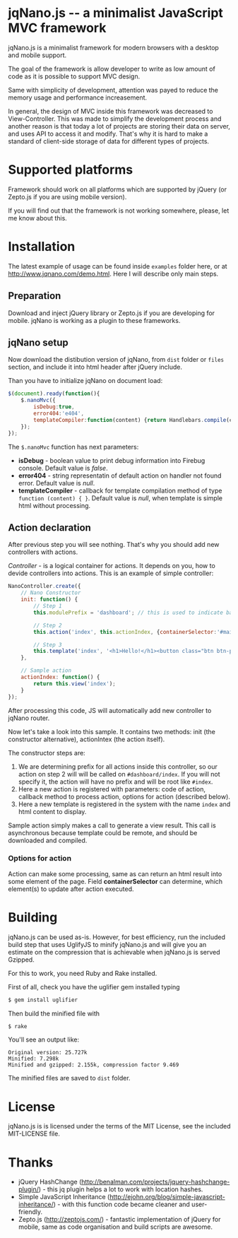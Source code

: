# jqNano.js -- a minimalist JavaScript MVC framework

jqNano.js is a minimalist framework for modern browsers with a desktop and mobile support.

The goal of the framework is allow developer to write as low amount of code as it is possible to support MVC design.

Same with simplicity of development, attention was payed to reduce the memory usage and performance increasement.

In general, the design of MVC inside this framework was decreased to View-Controller. This was made to simplify the
development process and another reason is that today a lot of projects are storing their data on server, and uses API
to access it and modify. That's why it is hard to make a standard of client-side storage of data for different types
of projects.

# Supported platforms

Framework should work on all platforms which are supported by jQuery (or Zepto.js if you are using mobile version).

If you will find out that the framework is not working somewhere, please, let me know about this.

# Installation

The latest example of usage can be found inside `examples` folder here, or at
http://www.jqnano.com/demo.html. Here I will describe only main steps.

## Preparation

Download and inject jQuery library or Zepto.js if you are developing for mobile. jqNano is working as a plugin to these
frameworks.

## jqNano setup

Now download the distibution version of jqNano, from `dist` folder or `files` section, and include it into html header
after jQuery include.

Than you have to initialize jqNano on document load:

``` js
$(document).ready(function(){
    $.nanoMvc({
        isDebug:true,
        error404:'e404',
        templateCompiler:function(content) {return Handlebars.compile(content);}
    });
});
```

The `$.nanoMvc` function has next parameters:

+ **isDebug** - boolean value to print debug information into Firebug console. Default value is *false*.
+ **error404** - string representatin of default action on handler not found error. Default value is *null*.
+ **templateCompiler** - callback for template compilation method of type `function (content) { }`. Default value is *null*, when template is simple html without processing.

## Action declaration

After previous step you will see nothing. That's why you should add new controllers with actions.

*Controller* - is a logical container for actions. It depends on you, how to devide controllers into actions. This
is an example of simple controller:

``` js
NanoController.create({
    // Nano Constructor
    init: function() {
        // Step 1
        this.modulePrefix = 'dashboard'; // this is used to indicate base path of action

        // Step 2
        this.action('index', this.actionIndex, {containerSelector:'#main'});

        // Step 3
        this.template('index', '<h1>Hello!</h1><button class="btn btn-primary" nano-action="">Back</button>');
    },

    // Sample action
    actionIndex: function() {
        return this.view('index');
    }
});
```

After processing this code, JS will automatically add new controller to jqNano router.

Now let's take a look into this sample. It contains two methods: init (the constructor alternative), actionIntex (the action itself).

The constructor steps are:

 1. We are determining prefix for all actions inside this controller, so our action on step 2 will will be called on `#dashboard/index`. If you will not specify it, the action will have no prefix and will be root like `#index`.
 2. Here a new action is registered with parameters: code of action, callback method to process action, options for action (described below).
 3. Here a new template is registered in the system with the name `index` and html content to display.

Sample action simply makes a call to generate a view result. This call is asynchronous because template could be remote, and should be downloaded and compiled.

### Options for action

Action can make some processing, same as can return an html result into some element of the page. Field
**containerSelector** can determine, which element(s) to update after action executed.

# Building

jqNano.js can be used as-is. However, for best efficiency, run the included build step that uses UglifyJS to minify jqNano.js and will give you an estimate on the compression that is achievable when jqNano.js is served Gzipped.

For this to work, you need Ruby and Rake installed.

First of all, check you have the uglifier gem installed typing

``` sh
$ gem install uglifier
```

Then build the minified file with

``` sh
$ rake
```

You'll see an output like:

```
Original version: 25.727k
Minified: 7.298k
Minified and gzipped: 2.155k, compression factor 9.469
```

The minified files are saved to `dist` folder.

# License

jqNano.js is is licensed under the terms of the MIT License, see the included MIT-LICENSE file.

# Thanks

+ jQuery HashChange (http://benalman.com/projects/jquery-hashchange-plugin/) - this jq plugin helps a lot to work with
  location hashes.
+ Simple JavaScript Inheritance (http://ejohn.org/blog/simple-javascript-inheritance/) - with this function code became
  cleaner and user-friendly.
+ Zepto.js (http://zeptojs.com/) - fantastic implementation of jQuery for mobile, same as code organisation and build
  scripts are awesome.